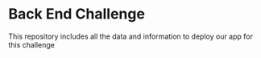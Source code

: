 # Back End Challenge
This repository includes all the data and information to deploy our app for this challenge
